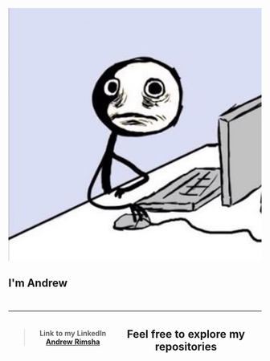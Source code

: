 ![Andrew Rimsha's GitHub Page](https://raw.githubusercontent.com/AndrewRimsha/AndrewRimsha/main/avatar.jpg "Welcome to my GitHub Page")
## I'm Andrew <br><br>

<table class='tg'>
  <thead>
    <tr>
      <th class='tg-0pky'>
        <div class='center'>
          <blockquote class="twitter-tweet" data-partner="tweetdeck">
          <p lang="en" dir="ltr">Link to my LinkedIn 
          <a href="https://www.linkedin.com/in/andrewrimsha/">Andrew Rimsha</a> 
          </blockquote>
        </div>
      </th>
      <th class='tg-0pky'>
        <h2> Feel free to explore my repositories </h2>
      <th>
    </tr>
  </thead>
</table>
